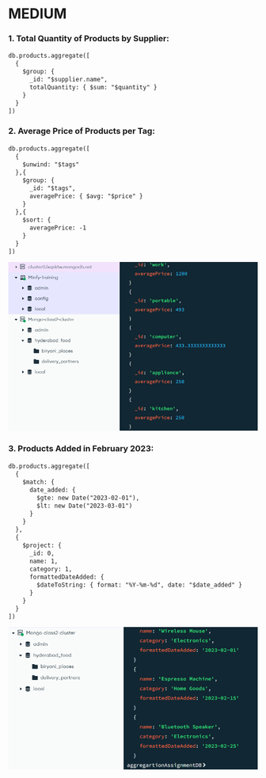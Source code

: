 # MEDIUM

### 1. Total Quantity of Products by Supplier:
```
db.products.aggregate([
  {
    $group: {
      _id: "$supplier.name",             
      totalQuantity: { $sum: "$quantity" }  
    }
  }
])
```

### 2. Average Price of Products per Tag:
```
db.products.aggregate([
  {
    $unwind: "$tags"
  },{
    $group: {
      _id: "$tags",  
      averagePrice: { $avg: "$price" } 
    }
  },{
    $sort: {
      averagePrice: -1  
    }
  }
])
```
![alt text](image.png)

### 3. Products Added in February 2023:
```
db.products.aggregate([
  {
    $match: {
      date_added: {
        $gte: new Date("2023-02-01"),
        $lt: new Date("2023-03-01")
      }
    }
  },
  {
    $project: {
      _id: 0,
      name: 1,
      category: 1,
      formattedDateAdded: {
        $dateToString: { format: "%Y-%m-%d", date: "$date_added" }
      }
    }
  }
])
```
![alt text](image-1.png)
